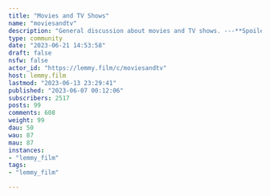 ```yaml
---
title: "Movies and TV Shows" 
name: "moviesandtv"
description: "General discussion about movies and TV shows. ---**Spoilers are strictly forbidden in post titles.** >Posts soliciting spoilers (endings, plot elements, twists, etc.) should contain `[spoilers]` in their title. Comments in these posts do not need to be hidden in [spoiler MarkDown](https://join-lemmy.org/docs/en/users/02-media.html) if they pertain to the title's subject matter.Otherwise, spoilers but must be contained in [MarkDown](https://join-lemmy.org/docs/en/users/02-media.html) as follows:```::: your spoiler warningthe crazy movie ending that no one saw coming!:::```Your mods are here to help if you need any clarification!---**Subcommunities:**The Bear (FX) - [!thebear@lemmy.film](/c/thebear @lemmy.film)---**Related communities:**[!entertainment@beehaw.org](/c/entertainment@beehaw.org)[!moviesuggestions@lemmy.world](/c/moviesuggestions@lemmy.world)"
type: community
date: "2023-06-21 14:53:58"
draft: false
nsfw: false
actor_id: "https://lemmy.film/c/moviesandtv"
host: lemmy.film
lastmod: "2023-06-13 23:29:41"
published: "2023-06-07 00:12:06"
subscribers: 2517
posts: 99
comments: 608
weight: 99
dau: 50
wau: 87
mau: 87
instances:
- "lemmy_film"
tags: 
- "lemmy_film"

---
```

